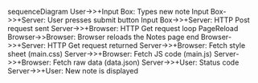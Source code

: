 sequenceDiagram
User->>+Input Box: Types new note
Input Box->>+Server: User presses submit button
Input Box->>+Server: HTTP Post request sent
Server->>+Browser: HTTP Get request
loop PageReload
Browser->>Browser: Browser reloads the Notes page
end
Browser->>+Server: HTTP Get request returned
Server->>+Browser: Fetch style sheet (main.css)
Server->>+Browser: Fetch JS code (main.js)
Server->>+Browser: Fetch raw data (data.json)
Server->>+User: Status code
Server->>+User: New note is displayed
